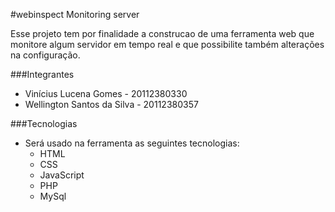 #webinspect
Monitoring server

Esse projeto tem por finalidade a construcao de uma ferramenta web que monitore algum servidor em tempo real e que possibilite também alterações na configuração.

###Integrantes
 * Vinícius Lucena Gomes - 20112380330
 * Wellington Santos da Silva - 20112380357

###Tecnologias
* Será usado na ferramenta as seguintes tecnologias:
  * HTML
  * CSS
  * JavaScript
  * PHP
  * MySql
